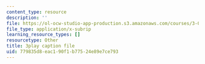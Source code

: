```yaml
---
content_type: resource
description: ''
file: https://ol-ocw-studio-app-production.s3.amazonaws.com/courses/3-091sc-introduction-to-solid-state-chemistry-fall-2010/779835d8eac190f1b77524e89e7ce793_2eLeU6-0W7E.srt
file_type: application/x-subrip
learning_resource_types: []
resourcetype: Other
title: 3play caption file
uid: 779835d8-eac1-90f1-b775-24e89e7ce793
---
```

